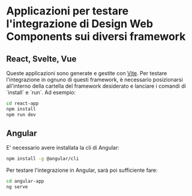 <h1>Applicazioni per testare l'integrazione di Design Web Components sui diversi framework</h1>

<h2>React, Svelte, Vue</h2>
Queste applicazioni sono generate e gestite con <a href="https://vite.dev/">Vite</a>.
Per testare l'integrazione in ognuno di questi framework, è necessario posizionarsi all'interno della cartella del framework desiderato e lanciare i comandi di `install` e `run`. Ad esempio:

```bash
cd react-app
npm install
npm run dev
```

<h2>Angular</h2>
E' necessario avere installata la cli di Angular:

```bash
npm install -g @angular/cli
```

Per testare l'integrazione in Angular, sarà poi sufficiente fare:

```bash
cd angular-app
ng serve
```
